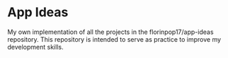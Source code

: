 # App Ideas
My own implementation of all the projects in the florinpop17/app-ideas repository. This repository is intended to serve as practice to improve my development skills.
